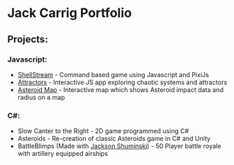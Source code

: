 # Jack Carrig Portfolio
## Projects:
### Javascript:
* [ShellStream](https://people.rit.edu/jxc2476/230/Project4/) - Command based game using Javascript and PixiJs
* [Attractors](https://people.rit.edu/jxc2476/330/Project1/) - Interactive JS app exploring chaotic systems and attractors
* [Asteroid Map](https://people.rit.edu/jxc2476/330/Project-3/) - Interactive map which shows Asteroid impact data and radius on a map
### C#:
* Slow Canter to the Right - 2D game programmed using C#
* Asteroids - Re-creation of classic Asteroids game in C# and Unity
* BattleBlimps (Made with [Jackson Shuminski](https://github.com/JacksonShuminski/BattleBlimps)) - 50 Player battle royale with artillery equipped airships
